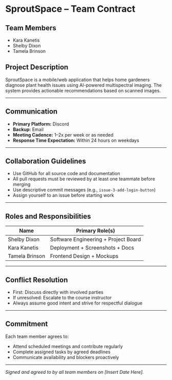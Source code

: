 # SproutSpace – Team Contract

## Team Members
- Kara Kanetis
- Shelby Dixon
- Tamela Brinson

## Project Description
SproutSpace is a mobile/web application that helps home gardeners diagnose plant health issues using AI-powered multispectral imaging. The system provides actionable recommendations based on scanned images.

---

## Communication
- **Primary Platform:** Discord
- **Backup:** Email
- **Meeting Cadence:** 1–2x per week or as needed
- **Response Time Expectation:** Within 24 hours on weekdays

---

## Collaboration Guidelines
- Use GitHub for all source code and documentation
- All pull requests must be reviewed by at least one teammate before merging
- Use descriptive commit messages (e.g., `issue-3-add-login-button`)
- Assign yourself to an issue before starting work

---

## Roles and Responsibilities
| Name           | Primary Role(s)                          |
|----------------|------------------------------------------|
| Shelby Dixon   | Software Engineering + Project Board     |
| Kara Kanetis   | Deployment + Screenshots + Docs          |
| Tamela Brinson | Frontend Design + Mockups                |

---

## Conflict Resolution
- First: Discuss directly with involved parties
- If unresolved: Escalate to the course instructor
- Always assume good intent and strive for respectful dialogue

---

## Commitment
Each team member agrees to:
- Attend scheduled meetings and contribute regularly
- Complete assigned tasks by agreed deadlines
- Communicate availability and blockers proactively

---

*Signed and agreed to by all team members on [Insert Date Here].*
